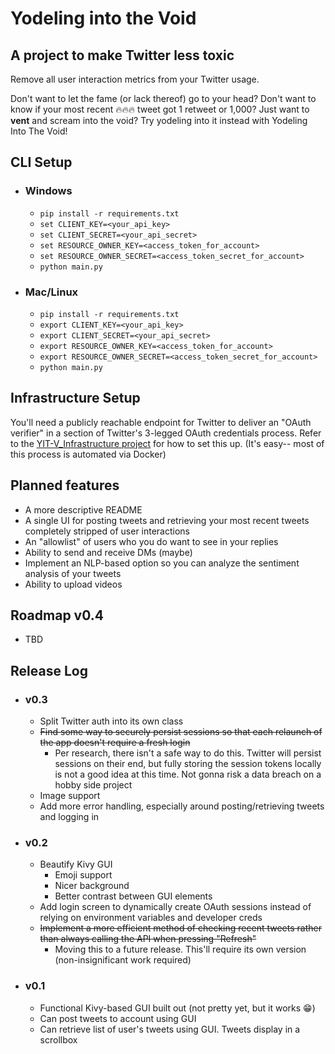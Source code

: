 # Yodeling into the Void
## A project to make Twitter less toxic
Remove all user interaction metrics from your Twitter usage. 

Don't want to let the fame (or lack thereof) go to your head? Don't want to know if your most recent
🔥🔥🔥 tweet got 1 retweet or 1,000? Just want to **vent** and scream into the void? Try 
yodeling into it instead with Yodeling Into The Void!

## CLI Setup
- ### Windows
  - `pip install -r requirements.txt`
  - `set CLIENT_KEY=<your_api_key>`
  - `set CLIENT_SECRET=<your_api_secret>`
  - `set RESOURCE_OWNER_KEY=<access_token_for_account>`
  - `set RESOURCE_OWNER_SECRET=<access_token_secret_for_account>`
  - `python main.py`
- ### Mac/Linux
  - `pip install -r requirements.txt`
  - `export CLIENT_KEY=<your_api_key>`
  - `export CLIENT_SECRET=<your_api_secret>`
  - `export RESOURCE_OWNER_KEY=<access_token_for_account>`
  - `export RESOURCE_OWNER_SECRET=<access_token_secret_for_account>`
  - `python main.py`
  
## Infrastructure Setup
You'll need a publicly reachable endpoint for Twitter to deliver an "OAuth verifier" in a section of Twitter's
3-legged OAuth credentials process. Refer to the [YIT-V_Infrastructure project](https://github.com/Han-Lon/YIT-V_Infrastructure)
for how to set this up. (It's easy-- most of this process is automated via Docker)

## Planned features
- A more descriptive README
- A single UI for posting tweets and retrieving your most recent tweets completely
stripped of user interactions
- An "allowlist" of users who you do want to see in your replies
- Ability to send and receive DMs (maybe)
- Implement an NLP-based option so you can analyze the sentiment analysis of your tweets
- Ability to upload videos

## Roadmap v0.4
- TBD

## Release Log
- ### v0.3
  - Split Twitter auth into its own class
  - ~~Find some way to securely persist sessions so that each relaunch of the app doesn't require a fresh login~~
    - Per research, there isn't a safe way to do this. Twitter will persist sessions on their end, but fully storing
    the session tokens locally is not a good idea at this time. Not gonna risk a data breach on a hobby side project
  - Image support
  - Add more error handling, especially around posting/retrieving tweets and logging in

- ### v0.2
  - Beautify Kivy GUI
    - Emoji support
    - Nicer background
    - Better contrast between GUI elements
  - Add login screen to dynamically create OAuth sessions instead of relying on environment variables and developer creds
  - ~~Implement a more efficient method of checking recent tweets rather than always calling the API when pressing "Refresh"~~
    - Moving this to a future release. This'll require its own version (non-insignificant work required)
- ### v0.1
  - Functional Kivy-based GUI built out (not pretty yet, but it works 😁)
  - Can post tweets to account using GUI
  - Can retrieve list of user's tweets using GUI. Tweets display in a scrollbox